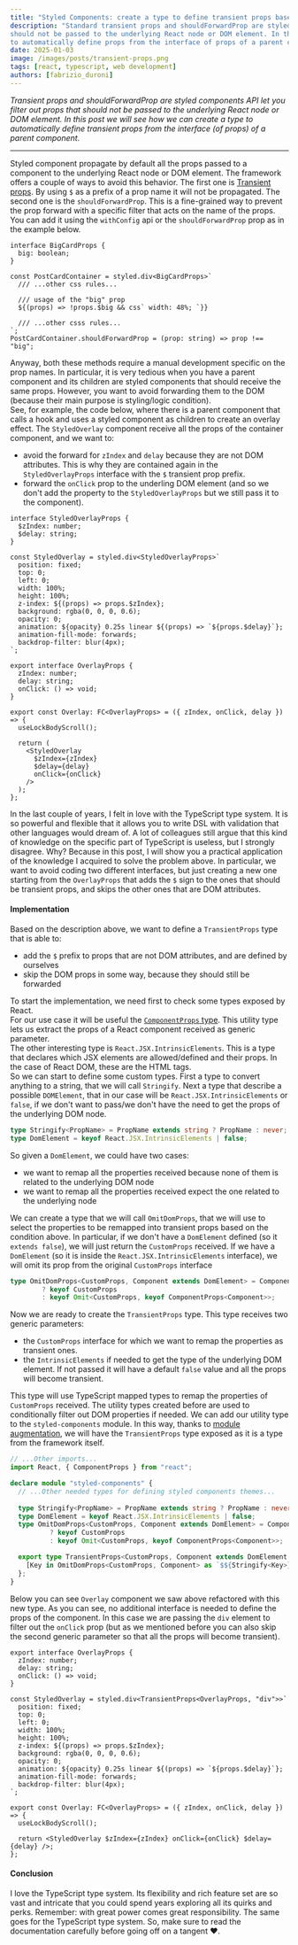 ```yaml
---
title: "Styled Components: create a type to define transient props based on the props interface of another component"
description: "Standard transient props and shouldForwardProp are styled components API let you filter out props that 
should not be passed to the underlying React node or DOM element. In this post we will see how we can create a type 
to automatically define props from the interface of props of a parent component."
date: 2025-01-03
image: /images/posts/transient-props.png
tags: [react, typescript, web development]
authors: [fabrizio_duroni]
---
```


*Transient props and shouldForwardProp are styled components API let you filter out props that
should not be passed to the underlying React node or DOM element. In this post we will see how we can create a type
to automatically define transient props from the interface (of props) of a parent component.*

---

Styled component propagate by default all the props passed to a component to the underlying React node or DOM 
element. 
The framework offers a couple of ways to avoid this behavior. 
The first one is [Transient props](https://styled-components.com/docs/api#transient-props). By using `$` as a 
prefix of a prop name it will not be propagated.
The second one is the `shouldForwardProp`.
This is a fine-grained way to prevent the prop forward with a specific filter that acts on the name of the 
props. You can add it using  the `withConfig` api or the `shouldForwardProp` prop as in the example below.

```tsx
interface BigCardProps {
  big: boolean;
}

const PostCardContainer = styled.div<BigCardProps>`
  /// ...other css rules...
  
  /// usage of the "big" prop
  ${(props) => !props.$big && css` width: 48%; `}}
  
  /// ...other csss rules...
`;
PostCardContainer.shouldForwardProp = (prop: string) => prop !== "big";
```

Anyway, both these methods require a manual development specific on the prop names. In particular, it is very 
tedious when you have a parent component and its children are styled components that should receive the same props. 
However, you want to avoid forwarding them to the DOM (because their main purpose is styling/logic condition).  
See, for example, the code below, where there is a parent component that calls a hook and uses a styled component as 
children to create an overlay effect.
The `StyledOverlay` component receive all the props of the container component, and we want to:

* avoid the forward for `zIndex` and `delay` because they are not DOM attributes.
  This is why they are contained again in the `StyledOverlayProps` interface with the `$` transient prop prefix.
* forward the `onClick` prop to the underling DOM element (and so we don't add the property to the `StyledOverlayProps` but we still pass it to the component).

```tsx
interface StyledOverlayProps {
  $zIndex: number;
  $delay: string;
}

const StyledOverlay = styled.div<StyledOverlayProps>`
  position: fixed;
  top: 0;
  left: 0;
  width: 100%;
  height: 100%;
  z-index: ${(props) => props.$zIndex};
  background: rgba(0, 0, 0, 0.6);
  opacity: 0;
  animation: ${opacity} 0.25s linear ${(props) => `${props.$delay}`};
  animation-fill-mode: forwards;
  backdrop-filter: blur(4px);
`;

export interface OverlayProps {
  zIndex: number;
  delay: string;
  onClick: () => void;
}

export const Overlay: FC<OverlayProps> = ({ zIndex, onClick, delay }) => {
  useLockBodyScroll();

  return (
    <StyledOverlay
      $zIndex={zIndex}
      $delay={delay}
      onClick={onClick}
    />
  );
};
```

In the last couple of years, I felt in love with the TypeScript type system.
It is so powerful and flexible that it allows you to write DSL with validation that other languages would dream of.
A lot of colleagues still argue that this kind of knowledge on the specific part of TypeScript is useless, but I strongly 
disagree.
Why? Because in this post, I will show you a practical application of the knowledge I acquired to solve the 
problem above.
In particular, we want to avoid coding two different interfaces,
but just creating a new one starting from the `OverlayProps`
that adds the `$` sign to the ones that should be transient props, and skips the other ones that are DOM attributes.

#### Implementation

Based on the description above, we want to define a `TransientProps` type that is able to:

* add the `$` prefix to props that are not DOM attributes, and are defined by ourselves
* skip the DOM props in some way, because they should still be forwarded

To start the implementation, we need first to check some types exposed by React.  
For our use case it will be useful the [`ComponentProps` type](https://react-typescript-cheatsheet.netlify.app/docs/react-types/ComponentProps). 
This utility type lets us extract the props of a React component received as generic parameter.  
The other interesting type is `React.JSX.IntrinsicElements`.
This is a type that declares which JSX elements are allowed/defined and their props.
In the case of React DOM, these are the HTML tags.  
So we can start to define some custom types.
First a type to convert anything to a string, that we will call `Stringify`.
Next a type that describe a possible `DOMElement`,
that in our case will be `React.JSX.IntrinsicElements` or `false`,
if we don't want to pass/we don't have the need to get the props of the underlying DOM node.

```typescript
type Stringify<PropName> = PropName extends string ? PropName : never;
type DomElement = keyof React.JSX.IntrinsicElements | false;
```

So given a `DomElement`, we could have two cases:

* we want to remap all the properties received because none of them is related to the underlying DOM node
* we want to remap all the properties received expect the one related to the underlying node

We can create a type that we will call `OmitDomProps`,
that we will use to select the properties to be remapped into transient props based on the condition above.
In particular, if we don't have a `DomElement` defined (so it `extends false`),
we will just return the `CustomProps` received.
If we have a `DomElement` (so it is inside the `React.JSX.IntrinsicElements` interface),
we will omit its prop from the original `CustomProps` interface

```typescript
type OmitDomProps<CustomProps, Component extends DomElement> = Component extends false
        ? keyof CustomProps
        : keyof Omit<CustomProps, keyof ComponentProps<Component>>;
```

Now we are ready to create the `TransientProps` type.
This type receives two generic parameters:

* the `CustomProps` interface for which we want to remap the properties as transient ones.
* the `IntrinsicElements` if needed to get the type of the underlying DOM element. If not passed it will have a default `false` value and all the props will become transient. 

This type will use TypeScript mapped types to remap the properties of `CustomProps` received.
The utility types created before are used to conditionally filter out DOM properties if needed.
We can add our utility type to the `styled-components` module.
In this way, thanks to [module augmentation](https://www.typescriptlang.org/docs/handbook/declaration-merging.html#module-augmentation), 
we will have the `TransientProps` type exposed as it is a type from the framework itself.

```typescript
// ...Other imports...
import React, { ComponentProps } from "react";

declare module "styled-components" {
  // ...Other needed types for defining styled components themes...
  
  type Stringify<PropName> = PropName extends string ? PropName : never;
  type DomElement = keyof React.JSX.IntrinsicElements | false;
  type OmitDomProps<CustomProps, Component extends DomElement> = Component extends false
          ? keyof CustomProps
          : keyof Omit<CustomProps, keyof ComponentProps<Component>>;

  export type TransientProps<CustomProps, Component extends DomElement = false> = {
    [Key in OmitDomProps<CustomProps, Component> as `$${Stringify<Key>}`]: CustomProps[Key];
  };
}
```

Below you can see `Overlay` component we saw above refactored with this new type.
As you can see, no additional interface is needed to define the props of the component.
In this case we are passing the `div` element to filter out the `onClick` prop (but as we mentioned before you can also 
skip the second generic parameter so that all the props will become transient).

```tsx
export interface OverlayProps {
  zIndex: number;
  delay: string;
  onClick: () => void;
}

const StyledOverlay = styled.div<TransientProps<OverlayProps, "div">>`
  position: fixed;
  top: 0;
  left: 0;
  width: 100%;
  height: 100%;
  z-index: ${(props) => props.$zIndex};
  background: rgba(0, 0, 0, 0.6);
  opacity: 0;
  animation: ${opacity} 0.25s linear ${(props) => `${props.$delay}`};
  animation-fill-mode: forwards;
  backdrop-filter: blur(4px);
`;

export const Overlay: FC<OverlayProps> = ({ zIndex, onClick, delay }) => {
  useLockBodyScroll();

  return <StyledOverlay $zIndex={zIndex} onClick={onClick} $delay={delay} />;
};
```

#### Conclusion

I love the TypeScript type system.
Its flexibility and rich feature set are so vast and intricate that you could spend years
exploring all its quirks and perks.
Remember: with great power comes great responsibility. The same goes for the TypeScript type system. 
So, make sure to read the documentation carefully before going off on a tangent :heart:.
